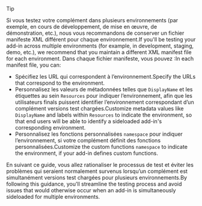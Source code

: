 > [!TIP]
> <span data-ttu-id="72c8e-101">Si vous testez votre complément dans plusieurs environnements (par exemple, en cours de développement, de mise en œuvre, de démonstration, etc.), nous vous recommandons de conserver un fichier manifeste XML différent pour chaque environnement.</span><span class="sxs-lookup"><span data-stu-id="72c8e-101">If you'll be testing your add-in across multiple environments (for example, in development, staging, demo, etc.), we recommend that you maintain a different XML manifest file for each environment.</span></span> <span data-ttu-id="72c8e-102">Dans chaque fichier manifeste, vous pouvez :</span><span class="sxs-lookup"><span data-stu-id="72c8e-102">In each manifest file, you can:</span></span>
> - <span data-ttu-id="72c8e-103">Spécifiez les URL qui correspondent à l’environnement.</span><span class="sxs-lookup"><span data-stu-id="72c8e-103">Specify the URLs that correspond to the environment.</span></span>
> - <span data-ttu-id="72c8e-104">Personnalisez les valeurs de métadonnées telles que `DisplayName` et les étiquettes au sein `Resources` pour indiquer l’environnement, afin que les utilisateurs finals puissent identifier l’environnement correspondant d’un complément versions test chargées.</span><span class="sxs-lookup"><span data-stu-id="72c8e-104">Customize metadata values like `DisplayName` and labels within `Resources` to indicate the environment, so that end users will be able to identify a sideloaded add-in's corresponding environment.</span></span> 
> - <span data-ttu-id="72c8e-105">Personnalisez les fonctions personnalisées `namespace` pour indiquer l’environnement, si votre complément définit des fonctions personnalisées.</span><span class="sxs-lookup"><span data-stu-id="72c8e-105">Customize the custom functions `namespace` to indicate the environment, if your add-in defines custom functions.</span></span>
> 
> <span data-ttu-id="72c8e-106">En suivant ce guide, vous allez rationaliser le processus de test et éviter les problèmes qui seraient normalement survenus lorsqu’un complément est simultanément versions test chargées pour plusieurs environnements.</span><span class="sxs-lookup"><span data-stu-id="72c8e-106">By following this guidance, you'll streamline the testing process and avoid issues that would otherwise occur when an add-in is simultaneously sideloaded for multiple environments.</span></span>